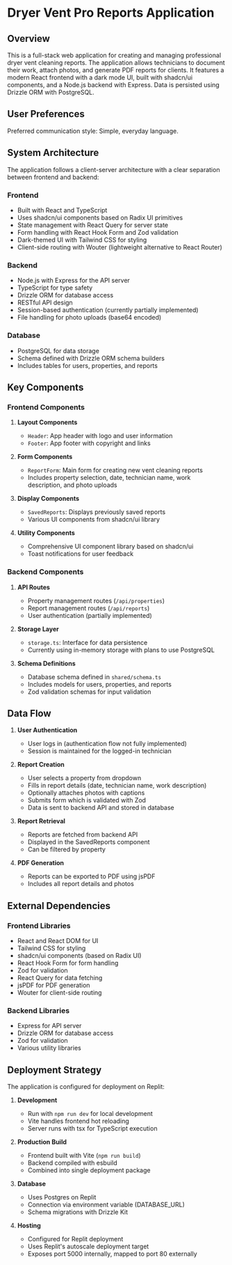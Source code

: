 # Dryer Vent Pro Reports Application

## Overview

This is a full-stack web application for creating and managing professional dryer vent cleaning reports. The application allows technicians to document their work, attach photos, and generate PDF reports for clients. It features a modern React frontend with a dark mode UI, built with shadcn/ui components, and a Node.js backend with Express. Data is persisted using Drizzle ORM with PostgreSQL.

## User Preferences

Preferred communication style: Simple, everyday language.

## System Architecture

The application follows a client-server architecture with a clear separation between frontend and backend:

### Frontend
- Built with React and TypeScript
- Uses shadcn/ui components based on Radix UI primitives
- State management with React Query for server state
- Form handling with React Hook Form and Zod validation
- Dark-themed UI with Tailwind CSS for styling
- Client-side routing with Wouter (lightweight alternative to React Router)

### Backend
- Node.js with Express for the API server
- TypeScript for type safety
- Drizzle ORM for database access
- RESTful API design
- Session-based authentication (currently partially implemented)
- File handling for photo uploads (base64 encoded)

### Database
- PostgreSQL for data storage
- Schema defined with Drizzle ORM schema builders
- Includes tables for users, properties, and reports

## Key Components

### Frontend Components

1. **Layout Components**
   - `Header`: App header with logo and user information
   - `Footer`: App footer with copyright and links

2. **Form Components**
   - `ReportForm`: Main form for creating new vent cleaning reports
   - Includes property selection, date, technician name, work description, and photo uploads

3. **Display Components**
   - `SavedReports`: Displays previously saved reports
   - Various UI components from shadcn/ui library

4. **Utility Components**
   - Comprehensive UI component library based on shadcn/ui
   - Toast notifications for user feedback

### Backend Components

1. **API Routes**
   - Property management routes (`/api/properties`)
   - Report management routes (`/api/reports`)
   - User authentication (partially implemented)

2. **Storage Layer**
   - `storage.ts`: Interface for data persistence
   - Currently using in-memory storage with plans to use PostgreSQL

3. **Schema Definitions**
   - Database schema defined in `shared/schema.ts`
   - Includes models for users, properties, and reports
   - Zod validation schemas for input validation

## Data Flow

1. **User Authentication**
   - User logs in (authentication flow not fully implemented)
   - Session is maintained for the logged-in technician

2. **Report Creation**
   - User selects a property from dropdown
   - Fills in report details (date, technician name, work description)
   - Optionally attaches photos with captions
   - Submits form which is validated with Zod
   - Data is sent to backend API and stored in database

3. **Report Retrieval**
   - Reports are fetched from backend API
   - Displayed in the SavedReports component
   - Can be filtered by property

4. **PDF Generation**
   - Reports can be exported to PDF using jsPDF
   - Includes all report details and photos

## External Dependencies

### Frontend Libraries
- React and React DOM for UI
- Tailwind CSS for styling
- shadcn/ui components (based on Radix UI)
- React Hook Form for form handling
- Zod for validation
- React Query for data fetching
- jsPDF for PDF generation
- Wouter for client-side routing

### Backend Libraries
- Express for API server
- Drizzle ORM for database access
- Zod for validation
- Various utility libraries

## Deployment Strategy

The application is configured for deployment on Replit:

1. **Development**
   - Run with `npm run dev` for local development
   - Vite handles frontend hot reloading
   - Server runs with tsx for TypeScript execution

2. **Production Build**
   - Frontend built with Vite (`npm run build`)
   - Backend compiled with esbuild
   - Combined into single deployment package

3. **Database**
   - Uses Postgres on Replit
   - Connection via environment variable (DATABASE_URL)
   - Schema migrations with Drizzle Kit

4. **Hosting**
   - Configured for Replit deployment
   - Uses Replit's autoscale deployment target
   - Exposes port 5000 internally, mapped to port 80 externally